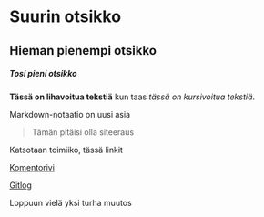 # Suurin otsikko

## Hieman pienempi otsikko

##### Tosi pieni otsikko

**Tässä on lihavoitua tekstiä** kun taas *tässä on kursivoitua tekstiä*.

Markdown-notaatio on uusi asia
> Tämän pitäisi olla siteeraus

Katsotaan toimiiko, tässä linkit

[Komentorivi](laskarit/viikko1/komentorivi.txt)

[Gitlog](laskarit/viikko1/gitlog.txt)

Loppuun vielä yksi turha muutos
